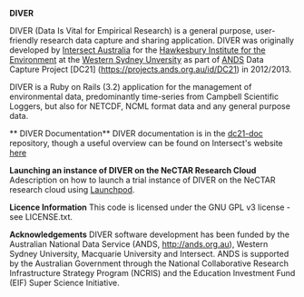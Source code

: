 **DIVER**

DIVER (Data Is Vital for Empirical Research) is a general purpose, user-friendly research data capture and sharing application. DIVER was originally developed by [Intersect Australia](http://www.intersect.org.au/) for the [Hawkesbury Institute for the Environment](http://www.westernsydney.edu.au/hie) at the [Western Sydney Unversity](http://www.westernsydney.edu.au/) as part of [ANDS](http://www.ands.org.au/) Data Capture Project [DC21] (https://projects.ands.org.au/id/DC21) in 2012/2013.

DIVER  is a Ruby on Rails (3.2) application for the management of environmental data, predominantly time-series from Campbell Scientific Loggers, but also for NETCDF, NCML format data and any general purpose data.

** DIVER Documentation**
DIVER documentation is in the [dc21-doc](https://github.com/IntersectAustralia/dc21-doc) repository, though a useful overview can be found on Intersect's website [here](http://www.intersect.org.au/content/diver-0)

**Launching an instance of DIVER on the NeCTAR Research Cloud**
Adescription on how to launch a trial instance of DIVER on the NeCTAR research cloud using [Launchpod](http://www.intersect.org.au/content/launchpod).

**Licence Information**
This code is licensed under the GNU GPL v3 license - see LICENSE.txt.

**Acknowledgements**
DIVER software development has been funded by the Australian National Data Service (ANDS, http://ands.org.au), Western Sydney University, Macquarie University and Intersect. ANDS is supported by the Australian Government through the National Collaborative Research Infrastructure Strategy Program (NCRIS) and the Education Investment Fund (EIF) Super Science Initiative.

